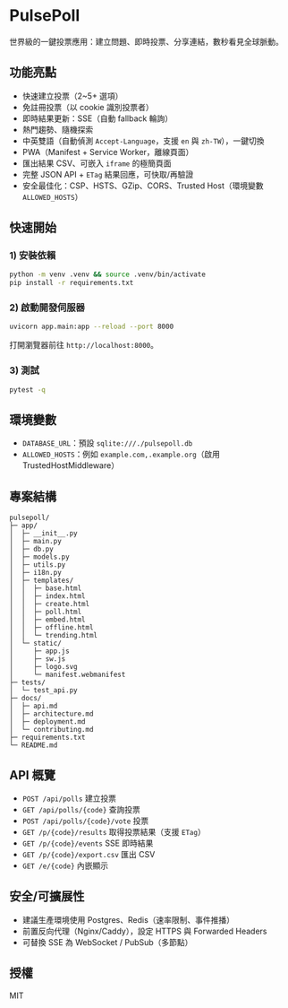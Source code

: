 # PulsePoll

世界級的一鍵投票應用：建立問題、即時投票、分享連結，數秒看見全球脈動。

## 功能亮點
- 快速建立投票（2~5+ 選項）
- 免註冊投票（以 cookie 識別投票者）
- 即時結果更新：SSE（自動 fallback 輪詢）
- 熱門趨勢、隨機探索
- 中英雙語（自動偵測 `Accept-Language`，支援 `en` 與 `zh-TW`），一鍵切換
- PWA（Manifest + Service Worker，離線頁面）
- 匯出結果 CSV、可嵌入 `iframe` 的極簡頁面
- 完整 JSON API + `ETag` 結果回應，可快取/再驗證
- 安全最佳化：CSP、HSTS、GZip、CORS、Trusted Host（環境變數 `ALLOWED_HOSTS`）

## 快速開始

### 1) 安裝依賴
```bash
python -m venv .venv && source .venv/bin/activate
pip install -r requirements.txt
```

### 2) 啟動開發伺服器
```bash
uvicorn app.main:app --reload --port 8000
```
打開瀏覽器前往 `http://localhost:8000`。

### 3) 測試
```bash
pytest -q
```

## 環境變數
- `DATABASE_URL`：預設 `sqlite:///./pulsepoll.db`
- `ALLOWED_HOSTS`：例如 `example.com,.example.org`（啟用 TrustedHostMiddleware）

## 專案結構
```
pulsepoll/
├─ app/
│  ├─ __init__.py
│  ├─ main.py
│  ├─ db.py
│  ├─ models.py
│  ├─ utils.py
│  ├─ i18n.py
│  ├─ templates/
│  │  ├─ base.html
│  │  ├─ index.html
│  │  ├─ create.html
│  │  ├─ poll.html
│  │  ├─ embed.html
│  │  ├─ offline.html
│  │  └─ trending.html
│  └─ static/
│     ├─ app.js
│     ├─ sw.js
│     ├─ logo.svg
│     └─ manifest.webmanifest
├─ tests/
│  └─ test_api.py
├─ docs/
│  ├─ api.md
│  ├─ architecture.md
│  ├─ deployment.md
│  └─ contributing.md
├─ requirements.txt
└─ README.md
```

## API 概覽
- `POST /api/polls` 建立投票
- `GET /api/polls/{code}` 查詢投票
- `POST /api/polls/{code}/vote` 投票
- `GET /p/{code}/results` 取得投票結果（支援 `ETag`）
- `GET /p/{code}/events` SSE 即時結果
- `GET /p/{code}/export.csv` 匯出 CSV
- `GET /e/{code}` 內嵌顯示

## 安全/可擴展性
- 建議生產環境使用 Postgres、Redis（速率限制、事件推播）
- 前置反向代理（Nginx/Caddy），設定 HTTPS 與 Forwarded Headers
- 可替換 SSE 為 WebSocket / PubSub（多節點）

## 授權
MIT